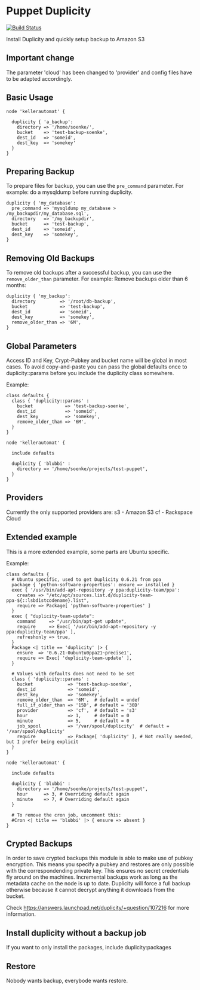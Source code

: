 Puppet Duplicity
================

[![Build Status](https://travis-ci.org/batchman82/puppet-duplicity.png)](https://travis-ci.org/batchman82/puppet-duplicity)

Install Duplicity and quickly setup backup to Amazon S3

Important change
----------------
The parameter 'cloud' has been changed to 'provider' and config files have to be adapted accordingly.

Basic Usage
-----------
    node 'kellerautomat' {

      duplicity { 'a_backup':
        directory => '/home/soenke/',
        bucket    => 'test-backup-soenke',
        dest_id   => 'someid',
        dest_key  => 'somekey'
      }
    }

Preparing Backup
----------------

To prepare files for backup, you can use the ```pre_command``` parameter.
For example: do a mysqldump before running duplicity.

    duplicity { 'my_database':
      pre_command => 'mysqldump my_database > /my_backupdir/my_database.sql',
      directory   => '/my_backupdir',
      bucket      => 'test-backup',
      dest_id     => 'someid',
      dest_key    => 'somekey',
    }

Removing Old Backups
--------------------

To remove old backups after a successful backup, you can use the ```remove_older_than``` parameter.
For example: Remove backups older than 6 months:

    duplicity { 'my_backup':
      directory         => '/root/db-backup',
      bucket            => 'test-backup',
      dest_id           => 'someid',
      dest_key          => 'somekey',
      remove_older_than => '6M',
    }

Global Parameters
-----------------

Access ID and Key, Crypt-Pubkey and bucket name will be global in most cases. To avoid copy-and-paste
you can pass the global defaults once to duplicity::params before you include the duplicity class somewhere.

Example:

    class defaults {
      class { 'duplicity::params' :
        bucket            => 'test-backup-soenke',
        dest_id           => 'someid',
        dest_key          => 'somekey',
        remove_older_than => '6M',
      }
    }

    node 'kellerautomat' {

      include defaults

      duplicity { 'blubbi' :
        directory => '/home/soenke/projects/test-puppet',
      }
    }

Providers
---------
Currently the only supported providers are:
s3    - Amazon S3
cf    - Rackspace Cloud

Extended example
----------------
This is a more extended example, some parts are Ubuntu specific.

Example:

    class defaults {
      # Ubuntu specific, used to get Duplicity 0.6.21 from ppa
      package { 'python-software-properties': ensure => installed }
      exec { '/usr/bin/add-apt-repository -y ppa:duplicity-team/ppa':
        creates => "/etc/apt/sources.list.d/duplicity-team-ppa-${::lsbdistcodename}.list",
        require => Package[ 'python-software-properties' ]
      }
      exec { "duplicity-team-update":
        command     => "/usr/bin/apt-get update",
        require     => Exec[ '/usr/bin/add-apt-repository -y ppa:duplicity-team/ppa' ],
        refreshonly => true,
      }
      Package <| title == 'duplicity' |> { 
        ensure  => '0.6.21-0ubuntu0ppa21~precise1',
        require => Exec[ 'duplicity-team-update' ],
      }
      
      # Values with defaults does not need to be set
      class { 'duplicity::params' :
        bucket             => 'test-backup-soenke',
        dest_id            => 'someid',
        dest_key           => 'somekey',
        remove_older_than  => '6M',  # default = undef
        full_if_older_than => '15D', # default = '30D'
        provider           => 'cf',  # default = 's3'
        hour               => 1,     # default = 0
        minute             => 5,     # default = 0
        job_spool          => '/var/spool/duplicity'  # default = '/var/spool/duplicity'
        require            => Package[ 'duplicity' ], # Not really needed, but I prefer being explicit
      }
    }

    node 'kellerautomat' {
     
      include defaults
      
      duplicity { 'blubbi' :
        directory => '/home/soenke/projects/test-puppet',
        hour      => 3, # Overriding default again
        minute    => 7, # Overriding default again
      }
      
      # To remove the cron job, uncomment this:
      #Cron <| title == 'blubbi' |> { ensure => absent }
    }

Crypted Backups
---------------

In order to save crypted backups this module is able to make use of pubkey encryption.
This means you specify a pubkey and restores are only possible with the correspondending
private key. This ensures no secret credentials fly around on the machines. Incremental backups
work as long as the metadata cache on the node is up to date. Duplicity will force a full backup
otherwise because it cannot decrypt anything it downloads from the bucket.

Check https://answers.launchpad.net/duplicity/+question/107216 for more information.

Install duplicity without a backup job
--------------------------------------

If you want to only install the packages, include duplicity:packages

Restore
-------

Nobody wants backup, everybode wants restore. 
